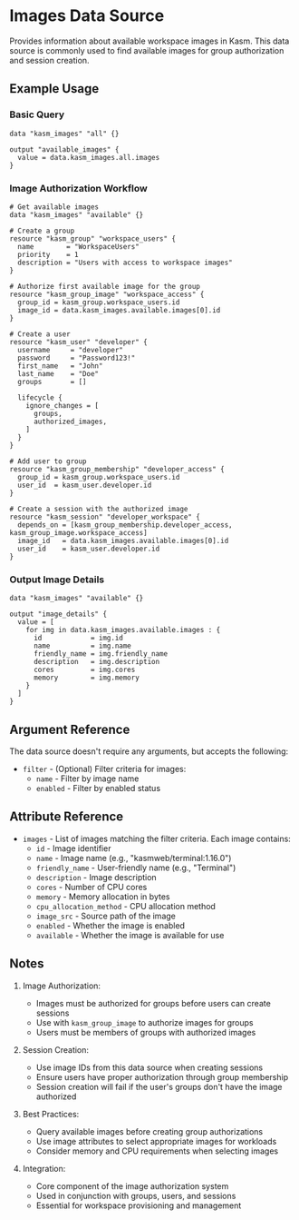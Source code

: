 # Images Data Source

Provides information about available workspace images in Kasm. This data source is commonly used to find available images for group authorization and session creation.

## Example Usage

### Basic Query
```hcl
data "kasm_images" "all" {}

output "available_images" {
  value = data.kasm_images.all.images
}
```

### Image Authorization Workflow
```hcl
# Get available images
data "kasm_images" "available" {}

# Create a group
resource "kasm_group" "workspace_users" {
  name        = "WorkspaceUsers"
  priority    = 1
  description = "Users with access to workspace images"
}

# Authorize first available image for the group
resource "kasm_group_image" "workspace_access" {
  group_id = kasm_group.workspace_users.id
  image_id = data.kasm_images.available.images[0].id
}

# Create a user
resource "kasm_user" "developer" {
  username     = "developer"
  password     = "Password123!"
  first_name   = "John"
  last_name    = "Doe"
  groups       = []

  lifecycle {
    ignore_changes = [
      groups,
      authorized_images,
    ]
  }
}

# Add user to group
resource "kasm_group_membership" "developer_access" {
  group_id = kasm_group.workspace_users.id
  user_id  = kasm_user.developer.id
}

# Create a session with the authorized image
resource "kasm_session" "developer_workspace" {
  depends_on = [kasm_group_membership.developer_access, kasm_group_image.workspace_access]
  image_id   = data.kasm_images.available.images[0].id
  user_id    = kasm_user.developer.id
}
```

### Output Image Details
```hcl
data "kasm_images" "available" {}

output "image_details" {
  value = [
    for img in data.kasm_images.available.images : {
      id            = img.id
      name          = img.name
      friendly_name = img.friendly_name
      description   = img.description
      cores         = img.cores
      memory        = img.memory
    }
  ]
}
```

## Argument Reference

The data source doesn't require any arguments, but accepts the following:

* `filter` - (Optional) Filter criteria for images:
  * `name` - Filter by image name
  * `enabled` - Filter by enabled status

## Attribute Reference

* `images` - List of images matching the filter criteria. Each image contains:
  * `id` - Image identifier
  * `name` - Image name (e.g., "kasmweb/terminal:1.16.0")
  * `friendly_name` - User-friendly name (e.g., "Terminal")
  * `description` - Image description
  * `cores` - Number of CPU cores
  * `memory` - Memory allocation in bytes
  * `cpu_allocation_method` - CPU allocation method
  * `image_src` - Source path of the image
  * `enabled` - Whether the image is enabled
  * `available` - Whether the image is available for use

## Notes

1. Image Authorization:
   - Images must be authorized for groups before users can create sessions
   - Use with `kasm_group_image` to authorize images for groups
   - Users must be members of groups with authorized images

2. Session Creation:
   - Use image IDs from this data source when creating sessions
   - Ensure users have proper authorization through group membership
   - Session creation will fail if the user's groups don't have the image authorized

3. Best Practices:
   - Query available images before creating group authorizations
   - Use image attributes to select appropriate images for workloads
   - Consider memory and CPU requirements when selecting images

4. Integration:
   - Core component of the image authorization system
   - Used in conjunction with groups, users, and sessions
   - Essential for workspace provisioning and management
